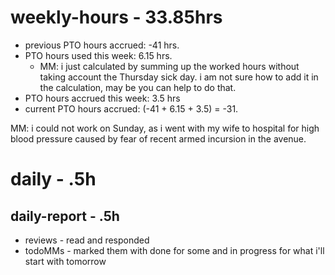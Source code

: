 # weekly-hours - 33.85hrs

* previous PTO hours accrued: -41 hrs. 
* PTO hours used this week:  6.15 hrs.
  * MM: i just calculated by summing up the worked hours without taking account the Thursday sick day. i am not sure how to add it in the calculation, may be you can help to do that.
* PTO hours accrued this week: 3.5 hrs
* current PTO hours accrued: (-41 + 6.15 + 3.5) = -31.

MM: i could not work on Sunday, as i went with my wife to hospital for high blood pressure caused by fear of recent armed incursion in the avenue.

# daily - .5h

## daily-report - .5h
* reviews - read and responded
* todoMMs - marked them with done for some and in progress for what i'll start with tomorrow